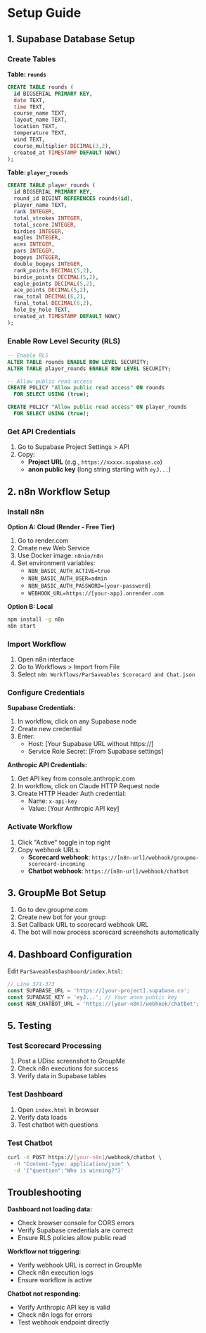 # Setup Guide

## 1. Supabase Database Setup

### Create Tables

**Table: `rounds`**
```sql
CREATE TABLE rounds (
  id BIGSERIAL PRIMARY KEY,
  date TEXT,
  time TEXT,
  course_name TEXT,
  layout_name TEXT,
  location TEXT,
  temperature TEXT,
  wind TEXT,
  course_multiplier DECIMAL(3,2),
  created_at TIMESTAMP DEFAULT NOW()
);
```

**Table: `player_rounds`**
```sql
CREATE TABLE player_rounds (
  id BIGSERIAL PRIMARY KEY,
  round_id BIGINT REFERENCES rounds(id),
  player_name TEXT,
  rank INTEGER,
  total_strokes INTEGER,
  total_score INTEGER,
  birdies INTEGER,
  eagles INTEGER,
  aces INTEGER,
  pars INTEGER,
  bogeys INTEGER,
  double_bogeys INTEGER,
  rank_points DECIMAL(5,2),
  birdie_points DECIMAL(5,2),
  eagle_points DECIMAL(5,2),
  ace_points DECIMAL(5,2),
  raw_total DECIMAL(6,2),
  final_total DECIMAL(6,2),
  hole_by_hole TEXT,
  created_at TIMESTAMP DEFAULT NOW()
);
```

### Enable Row Level Security (RLS)

```sql
-- Enable RLS
ALTER TABLE rounds ENABLE ROW LEVEL SECURITY;
ALTER TABLE player_rounds ENABLE ROW LEVEL SECURITY;

-- Allow public read access
CREATE POLICY "Allow public read access" ON rounds
  FOR SELECT USING (true);

CREATE POLICY "Allow public read access" ON player_rounds
  FOR SELECT USING (true);
```

### Get API Credentials

1. Go to Supabase Project Settings > API
2. Copy:
   - **Project URL** (e.g., `https://xxxxx.supabase.co`)
   - **anon public key** (long string starting with `eyJ...`)

## 2. n8n Workflow Setup

### Install n8n

**Option A: Cloud (Render - Free Tier)**
1. Go to render.com
2. Create new Web Service
3. Use Docker image: `n8nio/n8n`
4. Set environment variables:
   - `N8N_BASIC_AUTH_ACTIVE=true`
   - `N8N_BASIC_AUTH_USER=admin`
   - `N8N_BASIC_AUTH_PASSWORD=[your-password]`
   - `WEBHOOK_URL=https://[your-app].onrender.com`

**Option B: Local**
```bash
npm install -g n8n
n8n start
```

### Import Workflow

1. Open n8n interface
2. Go to Workflows > Import from File
3. Select `n8n Workflows/ParSaveables Scorecard and Chat.json`

### Configure Credentials

**Supabase Credentials:**
1. In workflow, click on any Supabase node
2. Create new credential
3. Enter:
   - Host: [Your Supabase URL without https://]
   - Service Role Secret: [From Supabase settings]

**Anthropic API Credentials:**
1. Get API key from console.anthropic.com
2. In workflow, click on Claude HTTP Request node
3. Create HTTP Header Auth credential:
   - Name: `x-api-key`
   - Value: [Your Anthropic API key]

### Activate Workflow

1. Click "Active" toggle in top right
2. Copy webhook URLs:
   - **Scorecard webhook**: `https://[n8n-url]/webhook/groupme-scorecard-incoming`
   - **Chatbot webhook**: `https://[n8n-url]/webhook/chatbot`

## 3. GroupMe Bot Setup

1. Go to dev.groupme.com
2. Create new bot for your group
3. Set Callback URL to scorecard webhook URL
4. The bot will now process scorecard screenshots automatically

## 4. Dashboard Configuration

Edit `ParSaveablesDashboard/index.html`:

```javascript
// Line 371-373
const SUPABASE_URL = 'https://[your-project].supabase.co';
const SUPABASE_KEY = 'eyJ...'; // Your anon public key
const N8N_CHATBOT_URL = 'https://[your-n8n]/webhook/chatbot';
```

## 5. Testing

### Test Scorecard Processing
1. Post a UDisc screenshot to GroupMe
2. Check n8n executions for success
3. Verify data in Supabase tables

### Test Dashboard
1. Open `index.html` in browser
2. Verify data loads
3. Test chatbot with questions

### Test Chatbot
```bash
curl -X POST https://[your-n8n]/webhook/chatbot \
  -H "Content-Type: application/json" \
  -d '{"question":"Who is winning?"}'
```

## Troubleshooting

**Dashboard not loading data:**
- Check browser console for CORS errors
- Verify Supabase credentials are correct
- Ensure RLS policies allow public read

**Workflow not triggering:**
- Verify webhook URL is correct in GroupMe
- Check n8n execution logs
- Ensure workflow is active

**Chatbot not responding:**
- Verify Anthropic API key is valid
- Check n8n logs for errors
- Test webhook endpoint directly
